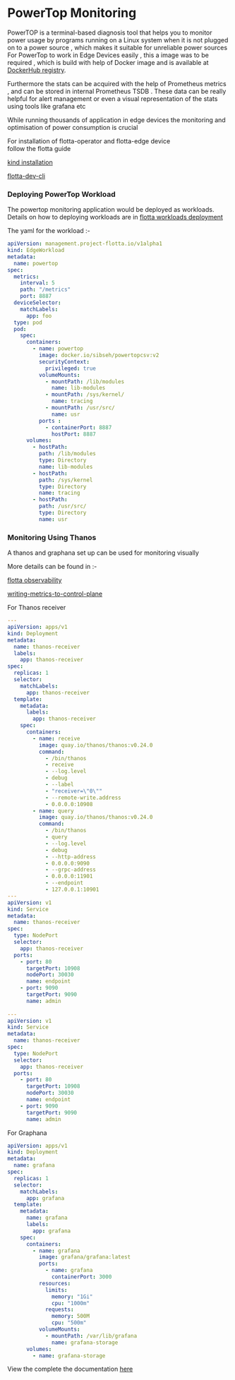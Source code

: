 <h1>PowerTop Monitoring</h1>


<p>PowerTOP is a terminal-based diagnosis tool that helps you to monitor power usage by programs running on a Linux system when it is not plugged on to a power source , which makes it suitable for unreliable power sources
For PowerTop to work in Edge Devices easily , this a image was to be required , which is build with help of Docker image and is available at <a href="https://hub.docker.com/">DockerHub registry</a>. </p>
<p>Furthermore the stats can be acquired with the help of Prometheus metrics , and can be stored in internal Prometheus TSDB . These data can be really helpful for alert management or even a visual representation of the stats using tools like grafana etc</p>

<p>While running thousands of application in edge devices the monitoring and optimisation of power consumption is crucial </p>

For installation of flotta-operator and flotta-edge device  
follow the flotta guide

[kind installation](https://project-flotta.io/documentation/v0_2_0/gsg/kind.html)

[flotta-dev-cli](https://project-flotta.io/flotta/2022/07/20/developer-cli.html)

<h3>Deploying PowerTop Workload</h3>

The powertop monitoring application would be deployed as workloads.
Details on how to deploying workloads are in 
[flotta workloads deployment](https://project-flotta.io/documentation/v0_2_0/gsg/running_workloads.html)

The yaml for the workload  :-

```yaml
apiVersion: management.project-flotta.io/v1alpha1
kind: EdgeWorkload
metadata:
  name: powertop
spec:
  metrics:
    interval: 5
    path: "/metrics"
    port: 8887
  deviceSelector:
    matchLabels:
      app: foo
  type: pod
  pod:
    spec:
      containers:
        - name: powertop
          image: docker.io/sibseh/powertopcsv:v2
          securityContext:
            privileged: true
          volumeMounts:
            - mountPath: /lib/modules
              name: lib-modules
            - mountPath: /sys/kernel/
              name: tracing
            - mountPath: /usr/src/
              name: usr
          ports :
            - containerPort: 8887
              hostPort: 8887
      volumes:
        - hostPath:
          path: /lib/modules
          type: Directory
          name: lib-modules
        - hostPath:
          path: /sys/kernel
          type: Directory
          name: tracing
        - hostPath:
          path: /usr/src/
          type: Directory
          name: usr
```

<h3>Monitoring Using Thanos</h3>

A thanos and graphana set up can be used for monitoring visually 

More details can be found in :-

[flotta observability](https://project-flotta.io/documentation/latest/operations/observability.html)

[writing-metrics-to-control-plane](https://project-flotta.io/flotta/2022/04/11/writing-metrics-to-control-plane.html
)


For Thanos receiver 

```yaml
---
apiVersion: apps/v1
kind: Deployment
metadata:
  name: thanos-receiver
  labels:
    app: thanos-receiver
spec:
  replicas: 1
  selector:
    matchLabels:
      app: thanos-receiver
  template:
    metadata:
      labels:
        app: thanos-receiver
    spec:
      containers:
        - name: receive
          image: quay.io/thanos/thanos:v0.24.0
          command:
            - /bin/thanos
            - receive
            - --log.level
            - debug
            - --label
            - "receiver=\"0\""
            - --remote-write.address
            - 0.0.0.0:10908
        - name: query
          image: quay.io/thanos/thanos:v0.24.0
          command:
            - /bin/thanos
            - query
            - --log.level
            - debug
            - --http-address
            - 0.0.0.0:9090
            - --grpc-address
            - 0.0.0.0:11901
            - --endpoint
            - 127.0.0.1:10901
---
apiVersion: v1
kind: Service
metadata:
  name: thanos-receiver
spec:
  type: NodePort
  selector:
    app: thanos-receiver
  ports:
    - port: 80
      targetPort: 10908
      nodePort: 30030
      name: endpoint
    - port: 9090
      targetPort: 9090
      name: admin
      
---
apiVersion: v1
kind: Service
metadata:
  name: thanos-receiver
spec:
  type: NodePort
  selector:
    app: thanos-receiver
  ports:
    - port: 80
      targetPort: 10908
      nodePort: 30030
      name: endpoint
    - port: 9090
      targetPort: 9090
      name: admin

```


For Graphana
```yaml
apiVersion: apps/v1
kind: Deployment
metadata:
  name: grafana
spec:
  replicas: 1
  selector:
    matchLabels:
      app: grafana
  template:
    metadata:
      name: grafana
      labels:
        app: grafana
    spec:
      containers:
        - name: grafana
          image: grafana/grafana:latest
          ports:
            - name: grafana
              containerPort: 3000
          resources:
            limits:
              memory: "1Gi"
              cpu: "1000m"
            requests:
              memory: 500M
              cpu: "500m"
          volumeMounts:
            - mountPath: /var/lib/grafana
              name: grafana-storage
      volumes:
        - name: grafana-storage

```

View the complete the documentation [here](https://docs.google.com/document/d/1COQ66hhWg9gm_kQUjO1IGN5ERfKr-3eXLq5dcOhR1yY/edit?usp=sharing)


